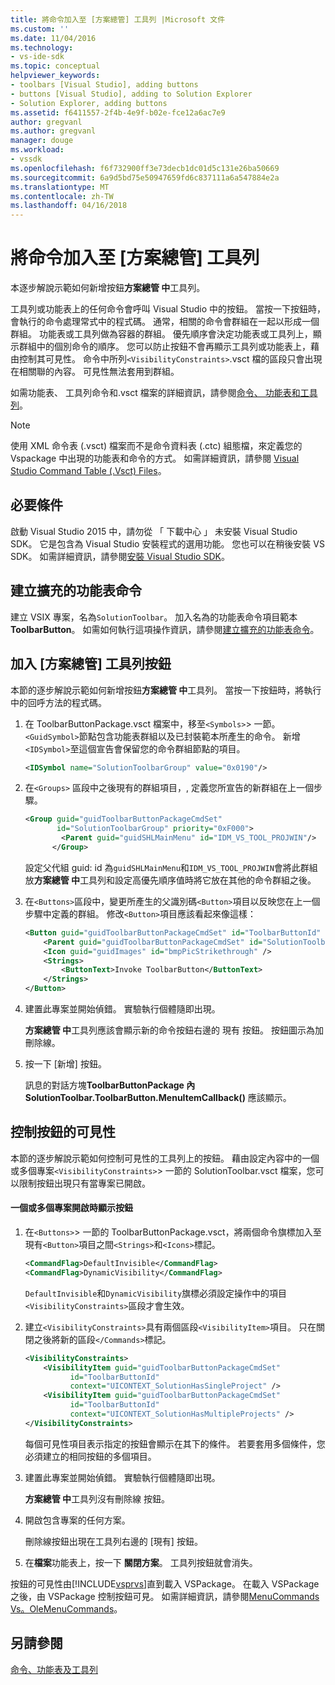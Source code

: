 ```yaml
---
title: 將命令加入至 [方案總管] 工具列 |Microsoft 文件
ms.custom: ''
ms.date: 11/04/2016
ms.technology:
- vs-ide-sdk
ms.topic: conceptual
helpviewer_keywords:
- toolbars [Visual Studio], adding buttons
- buttons [Visual Studio], adding to Solution Explorer
- Solution Explorer, adding buttons
ms.assetid: f6411557-2f4b-4e9f-b02e-fce12a6ac7e9
author: gregvanl
ms.author: gregvanl
manager: douge
ms.workload:
- vssdk
ms.openlocfilehash: f6f732900ff3e73decb1dc01d5c131e26ba50669
ms.sourcegitcommit: 6a9d5bd75e50947659fd6c837111a6a547884e2a
ms.translationtype: MT
ms.contentlocale: zh-TW
ms.lasthandoff: 04/16/2018
---
```

# <a name="adding-a-command-to-the-solution-explorer-toolbar"></a>將命令加入至 [方案總管] 工具列
本逐步解說示範如何新增按鈕**方案總管 中**工具列。  
  
 工具列或功能表上的任何命令會呼叫 Visual Studio 中的按鈕。 當按一下按鈕時，會執行的命令處理常式中的程式碼。 通常，相關的命令會群組在一起以形成一個群組。 功能表或工具列做為容器的群組。 優先順序會決定功能表或工具列上，顯示群組中的個別命令的順序。 您可以防止按鈕不會再顯示工具列或功能表上，藉由控制其可見性。 命令中所列`<VisibilityConstraints>`.vsct 檔的區段只會出現在相關聯的內容。 可見性無法套用到群組。  
  
 如需功能表、 工具列命令和.vsct 檔案的詳細資訊，請參閱[命令、 功能表和工具列](../extensibility/internals/commands-menus-and-toolbars.md)。  
  
> [!NOTE]
>  使用 XML 命令表 (.vsct) 檔案而不是命令資料表 (.ctc) 組態檔，來定義您的 Vspackage 中出現的功能表和命令的方式。 如需詳細資訊，請參閱 [Visual Studio Command Table (.Vsct) Files](../extensibility/internals/visual-studio-command-table-dot-vsct-files.md)。  
  
## <a name="prerequisites"></a>必要條件  
 啟動 Visual Studio 2015 中，請勿從 「 下載中心 」 未安裝 Visual Studio SDK。 它是包含為 Visual Studio 安裝程式的選用功能。 您也可以在稍後安裝 VS SDK。 如需詳細資訊，請參閱[安裝 Visual Studio SDK](../extensibility/installing-the-visual-studio-sdk.md)。  
  
## <a name="creating-an-extension-with-a-menu-command"></a>建立擴充的功能表命令  
 建立 VSIX 專案，名為`SolutionToolbar`。 加入名為的功能表命令項目範本**ToolbarButton**。 如需如何執行這項操作資訊，請參閱[建立擴充的功能表命令](../extensibility/creating-an-extension-with-a-menu-command.md)。  
  
## <a name="adding-a-button-to-the-solution-explorer-toolbar"></a>加入 [方案總管] 工具列按鈕  
 本節的逐步解說示範如何新增按鈕**方案總管 中**工具列。 當按一下按鈕時，將執行中的回呼方法的程式碼。  
  
1.  在 ToolbarButtonPackage.vsct 檔案中，移至`<Symbols>`> 一節。 `<GuidSymbol>`節點包含功能表群組以及已封裝範本所產生的命令。 新增`<IDSymbol>`至這個宣告會保留您的命令群組節點的項目。  
  
    ```xml  
    <IDSymbol name="SolutionToolbarGroup" value="0x0190"/>  
    ```  
  
2.  在`<Groups>` 區段中之後現有的群組項目，, 定義您所宣告的新群組在上一個步驟。  
  
    ```xml  
    <Group guid="guidToolbarButtonPackageCmdSet"  
           id="SolutionToolbarGroup" priority="0xF000">  
            <Parent guid="guidSHLMainMenu" id="IDM_VS_TOOL_PROJWIN"/>  
          </Group>  
    ```  
  
     設定父代組 guid: id 為`guidSHLMainMenu`和`IDM_VS_TOOL_PROJWIN`會將此群組放**方案總管 中**工具列和設定高優先順序值時將它放在其他的命令群組之後。  
  
3.  在`<Buttons>`區段中，變更所產生的父識別碼`<Button>`項目以反映您在上一個步驟中定義的群組。 修改`<Button>`項目應該看起來像這樣：  
  
    ```xml  
    <Button guid="guidToolbarButtonPackageCmdSet" id="ToolbarButtonId" priority="0x0100" type="Button">  
        <Parent guid="guidToolbarButtonPackageCmdSet" id="SolutionToolbarGroup" />  
        <Icon guid="guidImages" id="bmpPicStrikethrough" />  
        <Strings>  
            <ButtonText>Invoke ToolbarButton</ButtonText>  
        </Strings>  
    </Button>  
    ```  
  
4.  建置此專案並開始偵錯。 實驗執行個體隨即出現。  
  
     **方案總管 中**工具列應該會顯示新的命令按鈕右邊的 現有 按鈕。 按鈕圖示為加刪除線。  
  
5.  按一下 [新增] 按鈕。  
  
     訊息的對話方塊**ToolbarButtonPackage 內 SolutionToolbar.ToolbarButton.MenuItemCallback()** 應該顯示。  
  
## <a name="controlling-the-visibility-of-a-button"></a>控制按鈕的可見性  
 本節的逐步解說示範如何控制可見性的工具列上的按鈕。 藉由設定內容中的一個或多個專案`<VisibilityConstraints>`> 一節的 SolutionToolbar.vsct 檔案，您可以限制按鈕出現只有當專案已開啟。  
  
#### <a name="to-display-a-button-when-one-or-more-projects-are-open"></a>一個或多個專案開啟時顯示按鈕  
  
1.  在`<Buttons>`> 一節的 ToolbarButtonPackage.vsct，將兩個命令旗標加入至現有`<Button>`項目之間`<Strings>`和`<Icons>`標記。  
  
    ```xml  
    <CommandFlag>DefaultInvisible</CommandFlag>  
    <CommandFlag>DynamicVisibility</CommandFlag>  
    ```  
  
     `DefaultInvisible`和`DynamicVisibility`旗標必須設定操作中的項目`<VisibilityConstraints>`區段才會生效。  
  
2.  建立`<VisibilityConstraints>`具有兩個區段`<VisibilityItem>`項目。 只在關閉之後將新的區段`</Commands>`標記。  
  
    ```xml  
    <VisibilityConstraints>  
        <VisibilityItem guid="guidToolbarButtonPackageCmdSet"  
              id="ToolbarButtonId"  
              context="UICONTEXT_SolutionHasSingleProject" />  
        <VisibilityItem guid="guidToolbarButtonPackageCmdSet"  
              id="ToolbarButtonId"  
              context="UICONTEXT_SolutionHasMultipleProjects" />  
    </VisibilityConstraints>  
    ```  
  
     每個可見性項目表示指定的按鈕會顯示在其下的條件。 若要套用多個條件，您必須建立的相同按鈕的多個項目。  
  
3.  建置此專案並開始偵錯。 實驗執行個體隨即出現。  
  
     **方案總管 中**工具列沒有刪除線 按鈕。  
  
4.  開啟包含專案的任何方案。  
  
     刪除線按鈕出現在工具列右邊的 [現有] 按鈕。  
  
5.  在**檔案**功能表上，按一下 **關閉方案**。 工具列按鈕就會消失。  
  
 按鈕的可見性由[!INCLUDE[vsprvs](../code-quality/includes/vsprvs_md.md)]直到載入 VSPackage。 在載入 VSPackage 之後，由 VSPackage 控制按鈕可見。  如需詳細資訊，請參閱[MenuCommands Vs。OleMenuCommands](../extensibility/menucommands-vs-olemenucommands.md)。  
  
## <a name="see-also"></a>另請參閱  
 [命令、功能表及工具列](../extensibility/internals/commands-menus-and-toolbars.md)